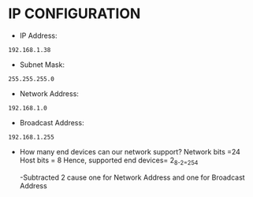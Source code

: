 # IP CONFIGURATION
- IP Address:
```
192.168.1.38
```

- Subnet Mask:
```
255.255.255.0
```

- Network Address:
```
192.168.1.0
```

- Broadcast Address:
```
192.168.1.255
```

- How many end devices can our network support?
    Network bits =24
    Host bits = 8
    Hence, supported end devices= 2<sub>8-2=254

    -Subtracted 2 cause one for Network Address and one for Broadcast Address